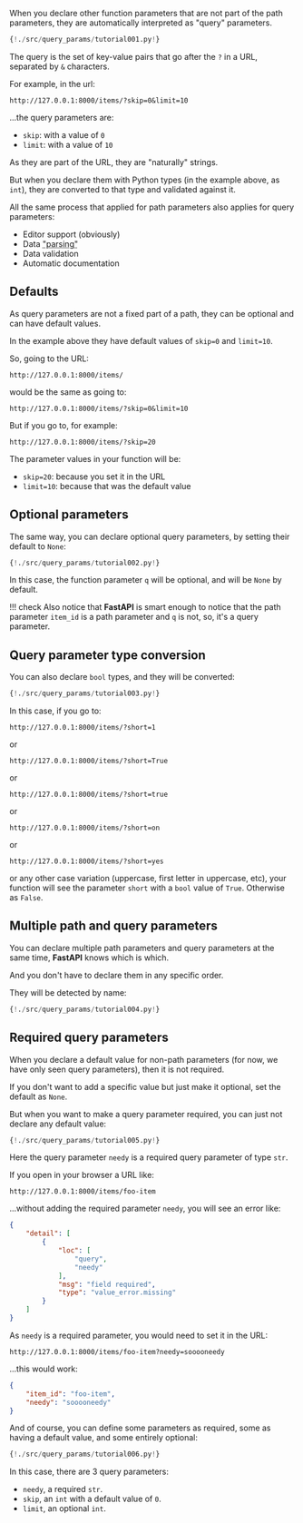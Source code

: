 When you declare other function parameters that are not part of the path parameters, they are automatically interpreted as "query" parameters.

```Python hl_lines="9"
{!./src/query_params/tutorial001.py!}
```

The query is the set of key-value pairs that go after the `?` in a URL, separated by `&` characters.

For example, in the url:

```
http://127.0.0.1:8000/items/?skip=0&limit=10
```

...the query parameters are:

* `skip`: with a value of `0`
* `limit`: with a value of `10`

As they are part of the URL, they are "naturally" strings.

But when you declare them with Python types (in the example above, as `int`), they are converted to that type and validated against it.

All the same process that applied for path parameters also applies for query parameters:

* Editor support (obviously)
* Data <abbr title="converting the string that comes from an HTTP request into Python data">"parsing"</abbr>
* Data validation
* Automatic documentation

## Defaults

As query parameters are not a fixed part of a path, they can be optional and can have default values.

In the example above they have default values of `skip=0` and `limit=10`.

So, going to the URL:

```
http://127.0.0.1:8000/items/
```

would be the same as going to:

```
http://127.0.0.1:8000/items/?skip=0&limit=10
```

But if you go to, for example:

```
http://127.0.0.1:8000/items/?skip=20
```

The parameter values in your function will be:

* `skip=20`: because you set it in the URL
* `limit=10`: because that was the default value

## Optional parameters

The same way, you can declare optional query parameters, by setting their default to `None`:

```Python hl_lines="7"
{!./src/query_params/tutorial002.py!}
```

In this case, the function parameter `q` will be optional, and will be `None` by default.

!!! check
    Also notice that **FastAPI** is smart enough to notice that the path parameter `item_id` is a path parameter and `q` is not, so, it's a query parameter.

## Query parameter type conversion

You can also declare `bool` types, and they will be converted:

```Python hl_lines="7"
{!./src/query_params/tutorial003.py!}
```

In this case, if you go to:

```
http://127.0.0.1:8000/items/?short=1
```

or

```
http://127.0.0.1:8000/items/?short=True
```

or

```
http://127.0.0.1:8000/items/?short=true
```

or

```
http://127.0.0.1:8000/items/?short=on
```

or

```
http://127.0.0.1:8000/items/?short=yes
```

or any other case variation (uppercase, first letter in uppercase, etc), your function will see the parameter `short` with a `bool` value of `True`. Otherwise as `False`.


## Multiple path and query parameters

You can declare multiple path parameters and query parameters at the same time, **FastAPI** knows which is which.

And you don't have to declare them in any specific order.

They will be detected by name:

```Python hl_lines="6 8"
{!./src/query_params/tutorial004.py!}
```

## Required query parameters

When you declare a default value for non-path parameters (for now, we have only seen query parameters), then it is not required.

If you don't want to add a specific value but just make it optional, set the default as `None`.

But when you want to make a query parameter required, you can just not declare any default value:

```Python hl_lines="6 7"
{!./src/query_params/tutorial005.py!}
```

Here the query parameter `needy` is a required query parameter of type `str`.

If you open in your browser a URL like:

```
http://127.0.0.1:8000/items/foo-item
```

...without adding the required parameter `needy`, you will see an error like:

```JSON
{
    "detail": [
        {
            "loc": [
                "query",
                "needy"
            ],
            "msg": "field required",
            "type": "value_error.missing"
        }
    ]
}
```

As `needy` is a required parameter, you would need to set it in the URL:

```
http://127.0.0.1:8000/items/foo-item?needy=sooooneedy
```

...this would work:

```JSON
{
    "item_id": "foo-item",
    "needy": "sooooneedy"
}
```

And of course, you can define some parameters as required, some as having a default value, and some entirely optional:

```Python hl_lines="7"
{!./src/query_params/tutorial006.py!}
```

In this case, there are 3 query parameters:

* `needy`, a required `str`.
* `skip`, an `int` with a default value of `0`.
* `limit`, an optional `int`.
